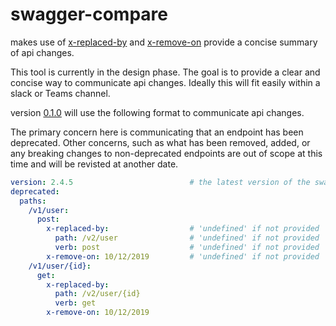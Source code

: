 # swagger-compare

makes use of [x-replaced-by] and [x-remove-on] provide a concise summary of api changes.

This tool is currently in the design phase. The goal is to provide a clear and concise way to communicate api changes.
Ideally this will fit easily within a slack or Teams channel.

version [0.1.0] will use the following format to communicate api changes.

The primary concern here is communicating that an endpoint has been deprecated.
Other concerns, such as what has been removed, added, or any breaking changes
to non-deprecated endpoints are out of scope at this time and will be revisted at another date.

[0.1.0]: https://github.com/kjjuno/swagger-compare/milestone/1



[x-replaced-by]: https://github.com/kjjuno/swagger-extensions/blob/master/x-replaced-by.md
[x-remove-on]: https://github.com/kjjuno/swagger-extensions/blob/master/x-remove-on.md

```yaml
version: 2.4.5                          # the latest version of the swagger document
deprecated:
  paths:
    /v1/user:
      post:
        x-replaced-by:                  # 'undefined' if not provided
          path: /v2/user                # 'undefined' if not provided
          verb: post                    # 'undefined' if not provided
        x-remove-on: 10/12/2019         # 'undefined' if not provided
    /v1/user/{id}:
      get:
        x-replaced-by:
          path: /v2/user/{id}
          verb: get
        x-remove-on: 10/12/2019
```
